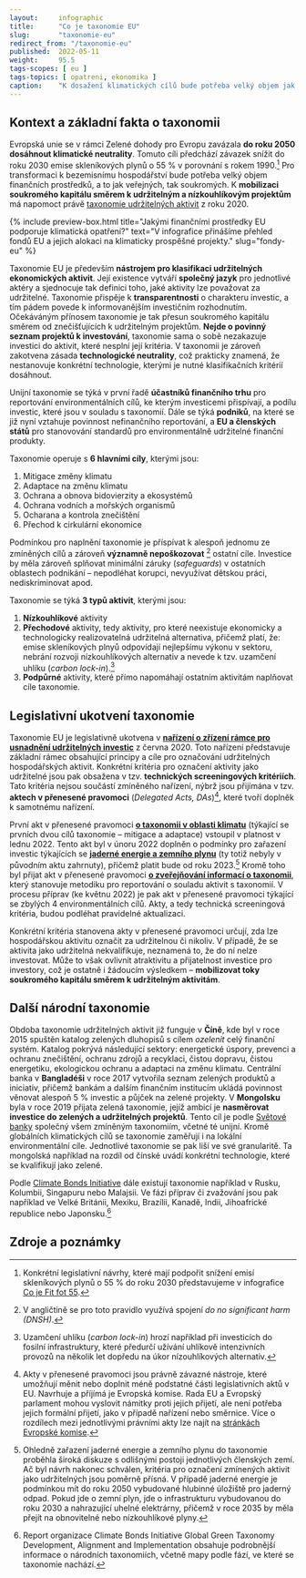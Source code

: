 ```yaml
---
layout:     infographic
title:      "Co je taxonomie EU"
slug:       "taxonomie-eu"
redirect_from: "/taxonomie-eu"
published:  2022-05-11
weight:     95.5
tags-scopes: [ eu ]
tags-topics: [ opatreni, ekonomika ]
caption:    "K dosažení klimatických cílů bude potřeba velký objem jak veřejného, tak soukromého kapitálu. V rámci Evropské unie by k mobilizaci soukromého kapitálu směrem ke klimaticky přínosným činnostem měla napomoct právě taxonomie, která udržitelné aktivity klasifikuje."
---
```


## Kontext a základní fakta o taxonomii

Evropská unie se v rámci Zelené dohody pro Evropu zavázala **do roku 2050 dosáhnout klimatické neutrality**. Tomuto cíli předchází závazek snížit do roku 2030 emise skleníkových plynů o 55 % v porovnání s rokem 1990.[^fit-for-55] Pro transformaci k bezemisnímu hospodářství bude potřeba velký objem finančních prostředků, a to jak veřejných, tak soukromých. K **mobilizaci soukromého kapitálu směrem k udržitelným a nízkouhlíkovým projektům** má napomoct právě [taxonomie udržitelných aktivit](https://ec.europa.eu/info/business-economy-euro/banking-and-finance/sustainable-finance/eu-taxonomy-sustainable-activities_en) z roku 2020.

{% include preview-box.html
    title="Jakými finančními prostředky EU podporuje klimatická opatření?"
    text="V infografice přinášíme přehled fondů EU a jejich alokaci na klimaticky prospěšné projekty."
    slug="fondy-eu"
%}

Taxonomie EU je především **nástrojem pro klasifikaci udržitelných ekonomických aktivit**. Její existence vytváří **společný jazyk** pro jednotlivé aktéry a sjednocuje tak definici toho, jaké aktivity lze považovat za udržitelné. Taxonomie přispěje k **transparentnosti** o charakteru investic, a tím pádem povede k informovanějším investičním rozhodnutím. Očekáváným přínosem taxonomie je tak přesun soukromého kapitálu směrem od znečišťujících k udržitelným projektům. **Nejde o povinný seznam projektů k investování**, taxonomie sama o sobě nezakazuje investici do aktivit, které nesplní její kritéria. V taxonomii je zároveň zakotvena zásada **technologické neutrality**, což prakticky znamená, že nestanovuje konkrétní technologie, kterými je nutné klasifikačních kritérií dosáhnout.

Unijní taxonomie se týká v první řadě **účastníků finančního trhu** pro reportování environmentálních cílů, ke kterým investicemi přispívají, a podílu investic, které jsou v souladu s taxonomií. Dále se týká **podniků**, na které se již nyní vztahuje povinnost nefinančního reportování, a **EU a členských států** pro stanovování standardů pro environmentálně udržitelné finanční produkty.

Taxonomie operuje s **6 hlavními cíly**, kterými jsou:
1. Mitigace změny klimatu
2. Adaptace na změnu klimatu
3. Ochrana a obnova bidovierzity a ekosystémů
4. Ochrana vodních a mořských organismů
5. Ocharana a kontrola znečištění
6. Přechod k cirkulární ekonomice

Podmínkou pro naplnění taxonomie je příspívat k alespoň jednomu ze zmíněných cílů a zároveň **významně nepoškozovat** [^dnsh] ostatní cíle. Investice by měla zároveň splňovat minimální záruky (*safeguards*) v ostatních oblastech podnikání – nepodléhat korupci, nevyužívat dětskou práci, nediskriminovat apod.

Taxonomie se týká **3 typů aktivit**, kterými jsou:
1. **Nízkouhlíkové** aktivity
2. **Přechodové** aktivity, tedy aktivity, pro které neexistuje ekonomicky a technologicky realizovatelná udržitelná alternativa, přičemž platí, že: emise skleníkových plnyů odpovídají nejlepšímu výkonu v sektoru, nebrání rozvoji nízkouhlíkových alternativ a nevede k tzv. uzamčení uhlíku (*carbon lock-in*).[^carbon-lock-in]
3. **Podpůrné** aktivity, které přímo napomáhají ostatním aktivitám naplňovat cíle taxonomie.

## Legislativní ukotvení taxonomie

Taxonomie EU je legislativně ukotvena v **[nařízení o zřízení rámce pro usnadnění udržitelných investic](https://eur-lex.europa.eu/legal-content/cs/TXT/?uri=CELEX:32020R0852)** z června 2020. Toto nařízení představuje základní rámec obsahující principy a cíle pro označování udržitelných hospodářských aktivit. Konkrétní kritéria pro označení aktivity jako udržitelné jsou pak obsažena v tzv. **technických screeningových kritériích**. Tato kritéria nejsou součástí zmíněného nařízení, nýbrž jsou přijímána v tzv. **aktech v přenesené pravomoci** (*Delegated Acts, DAs*)[^das], které tvoří doplněk k samotnému nařízení.

První akt v přenesené pravomoci **[o taxonomii v oblasti klimatu](https://eur-lex.europa.eu/legal-content/cs/TXT/?uri=CELEX%3A32021R2139)** (týkající se prvních dvou cílů taxonomie – mitigace a adaptace) vstoupil v platnost v lednu 2022. Tento akt byl v únoru 2022 doplněn o podmínky pro zařazení investic týkajících se **[jaderné energie a zemního plynu](https://eur-lex.europa.eu/legal-content/cs/TXT/?uri=PI_COM%3AC(2022)631&qid=1647359214328)** (ty totiž nebyly v původním aktu zahrnuty), přičemž platit bude od roku 2023.[^jadro-plyn] Kromě toho byl přijat akt v přenesené pravomoci **[o zveřejňování informací o taxonomii](https://eur-lex.europa.eu/legal-content/CS/TXT/HTML/?uri=CELEX:32021R2178&from=cs)**, který stanovuje metodiku pro reportování o souladu aktivit s taxonomií. V procesu příprav (ke květnu 2022) je pak akt v přenesené pravomoci týkající se zbylých 4 environmentálních cílů. Akty, a tedy technická screeningová kritéria, budou podléhat pravidelné aktualizaci.

Konkrétní kritéria stanovena akty v přenesené pravomoci určují, zda lze hospodářskou aktivitu označit za udržitelnou či nikoliv. V případě, že se aktivita jako udržitelná nekvalifikuje, neznamená to, že do ní nelze investovat. Může to však ovlivnit atraktivitu a přijatelnost investice pro investory, což je ostatně i žádoucím výsledkem – **mobilizovat toky soukromého kapitálu směrem k udržitelným aktivitám**.

## Další národní taxonomie

Obdoba taxonomie udržitelných aktivit již funguje v **Číně**, kde byl v roce 2015 spuštěn katalog zelených dluhopisů s cílem *ozelenit* celý finanční systém. Katalog pokrývá následující sektory: energetické úspory, prevenci a ochranu znečištění, ochranu zdrojů a recyklaci, čistou dopravu, čistou energetiku, ekologickou ochranu a adaptaci na změnu klimatu. Centrální banka v **Bangladéši** v roce 2017 vytvořila seznam zelených produktů a iniciativ, přičemž bankám a dalším finančním institucím ukládá povinnost věnovat alespoň 5 % investic a půjček na zelené projekty. V **Mongolsku** byla v roce 2019 přijata zelená taxonomie, jejíž ambicí je **nasměrovat investice do zelených a udržitelných projektů**. Tento cíl je podle [Světové banky](https://documents.worldbank.org/en/publication/documents-reports/documentdetail/953011593410423487/developing-a-national-green-taxonomy-a-world-bank-guide) společný všem zmíněným taxonomiím, včetné té unijní. Kromě globálních klimatických cílů se taxonomie zaměřují i na lokální environmentální cíle. Jednotlivé taxonomie se pak liší ve své granularitě. Ta mongolská například na rozdíl od čínské uvádí konkrétní technologie, které se kvalifikují jako zelené.

Podle [Climate Bonds Initiative](https://www.climatebonds.net/resources/reports/global-green-taxonomy-development-alignment-and-implementation) dále existují taxonomie například v Rusku, Kolumbii, Singapuru nebo Malajsii. Ve fázi příprav či zvažování jsou pak například ve Velké Británii, Mexiku, Brazílii, Kanadě, Indii, Jihoafrické republice nebo Japonsku.[^cbi]

## Zdroje a poznámky

[^fit-for-55]: Konkrétní legislativní návrhy, které mají podpořit snížení emisí skleníkových plynů o 55 % do roku 2030 představujeme v infografice [Co je Fit fot 55](https://faktaoklimatu.cz/infografiky/fit-for-55).
[^dnsh]: V angličtině se pro toto pravidlo využívá spojení *do no significant harm (DNSH)*.
[^carbon-lock-in]: Uzamčení uhlíku (*carbon lock-in*) hrozí například při investicích do fosilní infrastruktury, které předurčí užívání uhlíkově intenzivních provozů na několik let dopředu na úkor nízouhlíkových alternativ.
[^das]: Akty v přenesené pravomoci jsou právně závazné nástroje, které umožňují měnit nebo doplnit méně podstatné části legislativních aktů v EU. Navrhuje a příjímá je Evropská komise. Rada EU a Evropský parlament mohou vyslovit námitky proti jejich přijetí, ale není potřeba jejich formální přijetí, jako v případě nařízení nebo směrnice. Více o rozdílech mezi jednotlivými právními akty lze najít na [stránkách Evropské komise](https://ec.europa.eu/info/law/law-making-process/types-eu-law_cs).
[^jadro-plyn]: Ohledně zařazení jaderné energie a zemního plynu do taxonomie proběhla široká diskuze s odlišnými postoji jednotlivých členských zemí. Ač byl návrh nakonec schválen, kritéria pro označení zmínených aktivit jako udržitelných jsou poměrně přísná. V případě jaderné energie je podmínkou mít do roku 2050 vybudované hlubinné úložiště pro jaderný odpad. Pokud jde o zemní plyn, jde o infrastrukturu vybudovanou do roku 2030 a nahrazující uhelné elektrárny, přičemž v roce 2035 by měla přejít na obnovitelné nebo nízkouhlíkové plyny.
[^cbi]: Report organizace Climate Bonds Initiative Global Green Taxonomy Development, Alignment and Implementation obsahuje podrobnější informace o národních taxonomiích, včetně mapy podle fází, ve které se taxonomie nachází.